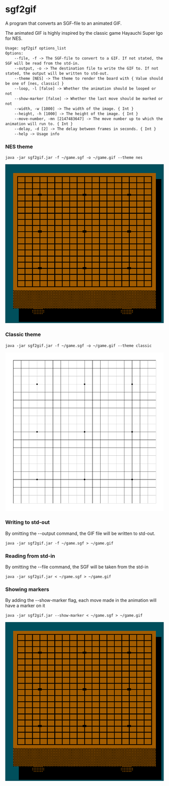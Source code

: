 # sgf2gif
A program that converts an SGF-file to an animated GIF.

The animated GIF is highly inspired by the classic game Hayauchi Super Igo for NES.

```shell
Usage: sgf2gif options_list
Options:
    --file, -f -> The SGF-file to convert to a GIF. If not stated, the SGF will be read from the std-in.
    --output, -o -> The destination file to write the GIF to. If not stated, the output will be written to std-out.
    --theme [NES] -> The theme to render the board with { Value should be one of [nes, classic] }
    --loop, -l [false] -> Whether the animation should be looped or not
    --show-marker [false] -> Whether the last move should be marked or not
    --width, -w [1000] -> The width of the image. { Int }
    --height, -h [1000] -> The height of the image. { Int }
    --move-number, -mn [2147483647] -> The move number up to which the animation will run to. { Int }
    --delay, -d [2] -> The delay between frames in seconds. { Int }
    --help -> Usage info
```

### NES theme
```shell
java -jar sgf2gif.jar -f ~/game.sgf -o ~/game.gif --theme nes
```
![](./nes.gif)

### Classic theme
```shell
java -jar sgf2gif.jar -f ~/game.sgf -o ~/game.gif --theme classic
```
![](./classic.gif)

### Writing to std-out
By omitting the --output command, the GIF file will be written to std-out.
```shell
java -jar sgf2gif.jar -f ~/game.sgf > ~/game.gif
```

### Reading from std-in
By omitting the --file command, the SGF will be taken from the std-in
```shell
java -jar sgf2gif.jar < ~/game.sgf > ~/game.gif
```

### Showing markers
By adding the --show-marker flag, each move made in the animation will have a marker on it
```shell
java -jar sgf2gif.jar --show-marker < ~/game.sgf > ~/game.gif
```
![](./nes-with-marker.gif)
